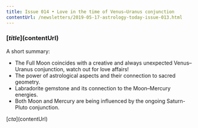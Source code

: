 ```yaml
---
title: Issue 014 • Love in the time of Venus–Uranus conjunction
contentUrl: /newsletters/2019-05-17-astrology-today-issue-013.html
---
```


### [$title]($contentUrl)

A short summary:

* The Full Moon coincides with a creative and always unexpected Venus–Uranus conjunction, watch out for love affairs!
* The power of astrological aspects and their connection to sacred geometry.
* Labradorite gemstone and its connection to the Moon–Mercury energies.
* Both Moon and Mercury are being influenced by the ongoing Saturn-Pluto conjunction.

[$cta]($contentUrl)
